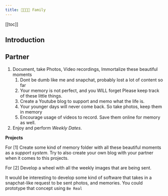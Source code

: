 ```yaml
---
title: 👨‍👩‍👧‍👦 Family
---
```



[[toc]]

## Introduction



## Partner

1. Document, take Photos, Video recordings, Immortalize these beautiful moments
   1. Dont be dumb like me and snapchat, probably lost a lot of content so far
   2. Your memory is not perfect, and you WILL forget Please keep track of these little things.
   3. Create a Youtube blog to support and memo what the life is.
   4. Your younger days will never come back. So take photos, keep them in memory
   5. Encourage usage of videos to record. Save them online for memory as well.
2. Enjoy and perform *Weekly Dates*.


**Projects**

For [1] Create some kind of memory folder with all these beautiful moments as a *support system*.
Try to also create your own blog with your partner when it comes to this projects.

For [2] Develop a wheel with all the weekly images that are being sent.

It would be interesting to develop some kind of software that takes in a snapchat-like request to be sent photos, and memories.
You could prototype that concept using `Be Real`





